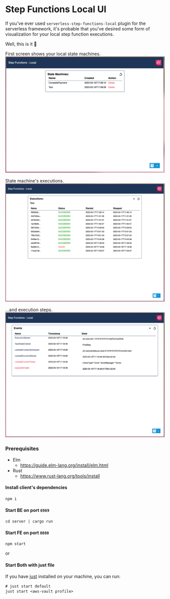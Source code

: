 # Step Functions Local UI
If you've ever used `serverless-step-functions-local` plugin for the serverless framework, it's probable that you've desired some form of visualization for your local step function executions.

Well, this is it 🤟

First screen shows your local state machines.
![state machines view](src/static/state-machines.png)

State machine's executions.
![state machine's executions](src/static/executions.png)

...and execution steps.
![execution's steps](src/static/events.png)

### Prerequisites
- Elm
  - https://guide.elm-lang.org/install/elm.html
- Rust
  - https://www.rust-lang.org/tools/install

#### Install client's dependencies
```shell
npm i
```

#### Start BE on port `6969`
```shell
cd server | cargo run
```

#### Start FE on port `8080`
```shell
npm start
```

or

#### Start Both with just file
If you have [just](https://github.com/casey/just) installed on your machine, you can run:

```
# just start default
just start <aws-vault profile>
```
